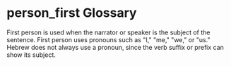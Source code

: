 # person_first Glossary
First person is used when the narrator or speaker is the subject of the sentence. First person uses pronouns such as "I," "me," "we," or "us." Hebrew does not always use a pronoun, since the verb suffix or prefix can show its subject. 